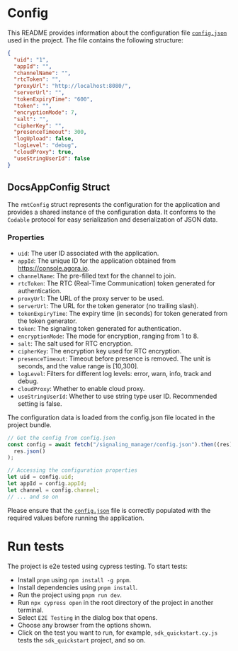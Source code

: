 # Config

This README provides information about the configuration file [`config.json`](config.json) used in the project. The file contains the following structure:

```json
{
  "uid": "1",
  "appId": "",
  "channelName": "",
  "rtcToken": "",
  "proxyUrl": "http://localhost:8080/",
  "serverUrl": "",
  "tokenExpiryTime": "600",
  "token": "",
  "encryptionMode": 7,
  "salt": "",
  "cipherKey": "",
  "presenceTimeout": 300,
  "logUpload": false,
  "logLevel": "debug",
  "cloudProxy": true,
  "useStringUserId": false
}
```

## DocsAppConfig Struct

The `rmtConfig` struct represents the configuration for the application and provides a shared instance of the configuration data. It conforms to the `Codable` protocol for easy serialization and deserialization of JSON data.

### Properties

- `uid`: The user ID associated with the application.
- `appId`: The unique ID for the application obtained from https://console.agora.io.
- `channelName`: The pre-filled text for the channel to join.
- `rtcToken`: The RTC (Real-Time Communication) token generated for authentication.
- `proxyUrl`: The URL of the proxy server to be used.
- `serverUrl`: The URL for the token generator (no trailing slash).
- `tokenExpiryTime`: The expiry time (in seconds) for token generated from the token generator.
- `token`: The signaling token generated for authentication.
- `encryptionMode`: The mode for encryption, ranging from 1 to 8.
- `salt`: The salt used for RTC encryption.
- `cipherKey`: The encryption key used for RTC encryption.
- `presenceTimeout`: Timeout before presence is removed. The unit is seconds, and the value range is [10,300].
- `logLevel`: Filters for different log levels: error, warn, info, track and debug.
- `cloudProxy`: Whether to enable cloud proxy.
- `useStringUserId`: Whether to use string type user ID. Recommended setting is false.

The configuration data is loaded from the config.json file located in the project bundle.

```js
// Get the config from config.json
const config = await fetch("/signaling_manager/config.json").then((res) =>
  res.json()
);

// Accessing the configuration properties
let uid = config.uid;
let appId = config.appId;
let channel = config.channel;
// ... and so on
```

Please ensure that the [`config.json`](config.json) file is correctly populated with the required values before running the application.

# Run tests

The project is e2e tested using cypress testing. To start tests:
- Install `pnpm` using `npm install -g pnpm`.
- Install dependencies using `pnpm install`.
- Run the project using `pnpm run dev`.
- Run `npx cypress open` in the root directory of the project in another terminal.
- Select `E2E Testing` in the dialog box that opens.
- Choose any browser from the options shown.
- Click on the test you want to run, for example, `sdk_quickstart.cy.js` tests the `sdk_quickstart` project, and so on.
